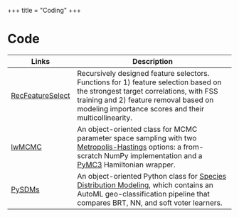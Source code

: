 +++
title = "Coding"
+++

# Code

Links | Description
-----|-------
[RecFeatureSelect](https://pypi.org/project/RecFeatureSelect/) | Recursively designed feature selectors. Functions for 1) feature selection based on the strongest target correlations, with FSS training and 2) feature removal based on modeling importance scores and their multicollinearity. 
[lwMCMC](https://pypi.org/project/lwMCMC/) | An object-oriented class for MCMC parameter space sampling with two [Metropolis-Hastings](http://www.mit.edu/~ilkery/papers/MetropolisHastingsSampling.pdf) options: a from-scratch NumPy implementation and a [PyMC3](https://docs.pymc.io/notebooks/getting_started.html) Hamiltonian wrapper. 
[PySDMs](https://github.com/daniel-furman/PySDMs) | An object-oriented Python class for [Species Distribution Modeling](https://en.wikipedia.org/wiki/Species_distribution_modelling), which contains an AutoML geo-classification pipeline that compares BRT, NN, and soft voter learners. 
